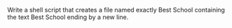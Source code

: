 Write a shell script that creates a file named exactly Best School containing the text Best School ending by a new line.

